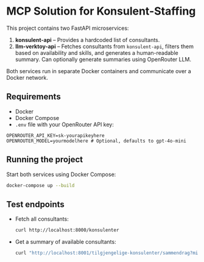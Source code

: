 # MCP Solution for Konsulent-Staffing

This project contains two FastAPI microservices:

1. **konsulent-api** – Provides a hardcoded list of consultants.
2. **llm-verktoy-api** – Fetches consultants from `konsulent-api`, filters them based on availability and skills, and generates a human-readable summary. Can optionally generate summaries using OpenRouter LLM.

Both services run in separate Docker containers and communicate over a Docker network.

## Requirements

- Docker
- Docker Compose
- `.env` file with your OpenRouter API key:

```env
OPENROUTER_API_KEY=sk-yourapikeyhere
OPENROUTER_MODEL=yourmodelhere # Optional, defaults to gpt-4o-mini
```

## Running the project

Start both services using Docker Compose:

```bash
docker-compose up --build
```

## Test endpoints

- Fetch all consultants:

  ```bash
  curl http://localhost:8000/konsulenter
  ```

- Get a summary of available consultants:

  ```bash
  curl "http://localhost:8001/tilgjengelige-konsulenter/sammendrag?min_tilgjengelighet_prosent=50&paakrevd_ferdighet=python"
  ```
